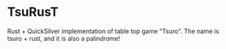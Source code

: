 # TsuRusT
Rust + QuickSilver implementation of table top game "Tsuro".
The name is tsuro + rust, and it is also a palindrome!
